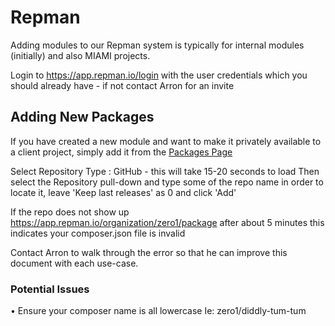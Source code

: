 # Repman

Adding modules to our Repman system is typically for internal modules (initially) and also MIAMI projects.

Login to https://app.repman.io/login with the user credentials which you should already have  - if not contact Arron for an invite

## Adding New Packages 

If you have created a new module and want to make it privately available to a client project, simply add it from the [Packages Page](https://app.repman.io/organization/zero1/package)

Select Repository Type : GitHub - this will take 15-20 seconds to load
Then select the Repository pull-down and type some of the repo name in order to locate it, leave 'Keep last releases' as 0 and click 'Add'

If the repo does not show up https://app.repman.io/organization/zero1/package after about 5 minutes this indicates your composer.json file is invalid

Contact Arron to walk through the error so that he can improve this document with each use-case.

### Potential Issues
• Ensure your composer name is all lowercase Ie: zero1/diddly-tum-tum
